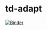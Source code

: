 # td-adapt

[![Binder](https://mybinder.org/badge_logo.svg)](https://mybinder.org/v2/gh/antoinedemathelin/td-adapt/HEAD)
